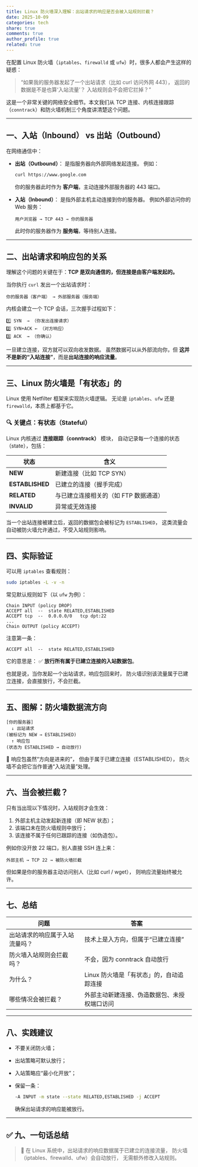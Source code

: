```yaml
---
title: Linux 防火墙深入理解：出站请求的响应是否会被入站规则拦截？
date: 2025-10-09
categories: tech
share: true
comments: true
author_profile: true
related: true
---
```


在配置 Linux 防火墙（`iptables`、`firewalld` 或 `ufw`）时，很多人都会产生这样的疑惑：

> “如果我的服务器发起了一个出站请求（比如 curl 访问外网 443），
> 返回的数据是不是也算‘入站流量’？
> 入站规则会不会把它拦掉？”

这是一个非常关键的网络安全细节。本文我们从 TCP 连接、内核连接跟踪（`conntrack`）和防火墙机制三个角度讲清楚这个问题。

---

## 一、入站（Inbound） vs 出站（Outbound）

在网络通信中：

* **出站（Outbound）**：
  是指服务器向外部网络发起连接。
  例如：

  ```bash
  curl https://www.google.com
  ```

  你的服务器此时作为 **客户端**，主动连接外部服务器的 443 端口。

* **入站（Inbound）**：
  是指外部主机主动连接到你的服务器。
  例如外部访问你的 Web 服务：

  ```
  用户浏览器 → TCP 443 → 你的服务器
  ```

  此时你的服务器作为 **服务端**，等待别人连接。

---

## 二、出站请求和响应包的关系

理解这个问题的关键在于：**TCP 是双向通信的，但连接是由客户端发起的。**

当你执行 `curl` 发出一个出站请求时：

```
你的服务器（客户端） → 外部服务器（服务端）
```

内核会建立一个 TCP 会话，三次握手过程如下：

```
1️⃣ SYN  → （你发出连接请求）
2️⃣ SYN+ACK ← （对方响应）
3️⃣ ACK  → （你确认）
```

一旦建立连接，双方就可以双向收发数据。
虽然数据可以从外部流向你，但 **这并不是新的“入站连接”**，而是**出站连接的响应流量**。

---

## 三、Linux 防火墙是「有状态」的

Linux 使用 Netfilter 框架来实现防火墙逻辑。
无论是 `iptables`、`ufw` 还是 `firewalld`，本质上都基于它。

### 🔍 关键点：有状态（Stateful）

Linux 内核通过 **连接跟踪（conntrack）** 模块，
自动记录每一个连接的状态（state），包括：

| 状态              | 含义                    |
| --------------- | --------------------- |
| **NEW**         | 新建连接（比如 TCP SYN）      |
| **ESTABLISHED** | 已建立的连接（握手完成）          |
| **RELATED**     | 与已建立连接相关的（如 FTP 数据通道） |
| **INVALID**     | 异常或无效连接               |

当一个出站连接被建立后，返回的数据包会被标记为 `ESTABLISHED`，
这类流量会自动被防火墙允许通过，不受入站规则影响。

---

## 四、实际验证

可以用 `iptables` 查看规则：

```bash
sudo iptables -L -v -n
```

常见默认规则如下（以 `ufw` 为例）：

```
Chain INPUT (policy DROP)
ACCEPT all  --  state RELATED,ESTABLISHED
ACCEPT tcp  --  0.0.0.0/0   tcp dpt:22
...
Chain OUTPUT (policy ACCEPT)
```

注意第一条：

```
ACCEPT all  --  state RELATED,ESTABLISHED
```

它的意思是：
✅ **放行所有属于已建立连接的入站数据包**。

也就是说，当你发起一个出站请求，响应包回来时，
防火墙识别该流量属于已建立连接，会直接放行，不会拦截。

---

## 五、图解：防火墙数据流方向

```text
[你的服务器]
  ↓ 出站请求
(被标记为 NEW → ESTABLISHED)
  ↑ 响应包
(状态为 ESTABLISHED → 自动放行)
```

🔸 响应包虽然“方向是进来的”，
但由于属于已建立连接（ESTABLISHED），
防火墙不会把它当作普通“入站流量”处理。

---

## 六、当会被拦截？

只有当出现以下情况时，入站规则才会生效：

1. 外部主机主动发起新连接（即 NEW 状态）；
2. 该端口未在防火墙规则中放行；
3. 该连接不属于任何已跟踪的连接（如伪造包）。

例如你没开放 22 端口，别人直接 SSH 连上来：

```
外部主机 → TCP 22 → 被防火墙拦截
```

但如果是你的服务器主动访问别人（比如 curl / wget），
则响应流量始终被允许。

---

## 七、总结

| 问题              | 答案                      |
| --------------- | ----------------------- |
| 出站请求的响应属于入站流量吗？ | 技术上是入方向，但属于“已建立连接”      |
| 防火墙入站规则会拦截吗？    | 不会，因为 conntrack 自动放行    |
| 为什么？            | Linux 防火墙是「有状态」的，自动追踪连接 |
| 哪些情况会被拦截？       | 外部主动新建连接、伪造数据包、未授权端口访问  |

---

## 八、实践建议

* 不要关闭防火墙；
* 出站策略可默认放行；
* 入站策略应“最小化开放”；
* 保留一条：

  ```bash
  -A INPUT -m state --state RELATED,ESTABLISHED -j ACCEPT
  ```

  确保出站请求的响应能被放行。

---

## ✅ 九、一句话总结

> 🔐 在 Linux 系统中，出站请求的响应数据属于已建立的连接流量，
> 防火墙（iptables、firewalld、ufw）会自动放行，
> 无需额外修改入站规则。

